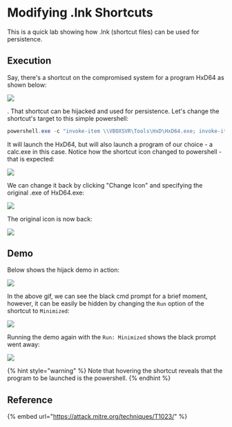 # Modifying .lnk Shortcuts

This is a quick lab showing how .lnk \(shortcut files\) can be used for persistence.

## Execution

Say, there's a shortcut on the compromised system for a program HxD64 as shown below:

![](../../.gitbook/assets/image%20%28344%29.png)

. That shortcut can be hijacked and used for persistence. Let's change the shortcut's target to this simple powershell:

```csharp
powershell.exe -c "invoke-item \\VBOXSVR\Tools\HxD\HxD64.exe; invoke-item c:\windows\system32\calc.exe"
```

It will launch the HxD64, but will also launch a program of our choice - a calc.exe in this case. Notice how the shortcut icon changed to powershell - that is expected:

![](../../.gitbook/assets/image%20%28480%29.png)

We can change it back by clicking "Change Icon" and specifying the original .exe of HxD64.exe:

![](../../.gitbook/assets/image%20%28220%29.png)

The original icon is now back:

![](../../.gitbook/assets/image%20%28194%29.png)

## Demo

Below shows the hijack demo in action:

![](../../.gitbook/assets/lnk-hijacking.gif)

In the above gif, we can see the black cmd prompt for a brief moment, however, it can be easily be hidden by changing the `Run` option of the shortcut to `Minimized`:

![](../../.gitbook/assets/image%20%28337%29.png)

Running the demo again with the `Run: Minimized` shows the black prompt went away:

![](../../.gitbook/assets/lnk-hijacking-minimized.gif)

{% hint style="warning" %}
Note that hovering the shortcut reveals that the program to be launched is the powershell.
{% endhint %}

## Reference

{% embed url="https://attack.mitre.org/techniques/T1023/" %}

